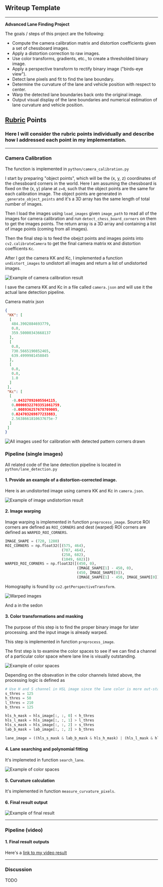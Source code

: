 ## Writeup Template

---

**Advanced Lane Finding Project**

The goals / steps of this project are the following:

* Compute the camera calibration matrix and distortion coefficients given a set of chessboard images.
* Apply a distortion correction to raw images.
* Use color transforms, gradients, etc., to create a thresholded binary image.
* Apply a perspective transform to rectify binary image ("birds-eye view").
* Detect lane pixels and fit to find the lane boundary.
* Determine the curvature of the lane and vehicle position with respect to center.
* Warp the detected lane boundaries back onto the original image.
* Output visual display of the lane boundaries and numerical estimation of lane curvature and vehicle position.
## [Rubric](https://review.udacity.com/#!/rubrics/571/view) Points

### Here I will consider the rubric points individually and describe how I addressed each point in my implementation.

---

### Camera Calibration

The function is implemented in `python/camera_calibration.py`

I start by preparing "object points", which will be the (x, y, z) coordinates of the chessboard corners in the world. Here I am assuming the chessboard is fixed on the (x, y) plane at `z=0`, such that the object points are the same for each calibration image. The object points are generated in `_generate_object_points` and it's a 3D array has the same length of total number of images.

Then I load the images using `load_images` given `image_path` to read all of the images for camera calibration and run `detect_chess_board_corners` on them to get the images points. The return array is a 3D array and containing a list of image points (coming from all images).

Then the final step is to feed the obejct points and images points into `cv2.calibrateCamera` to get the final camera matrix `KK` and distortion coefficents `Kc`.

After I got the camera KK and Kc, I implemented a function `undistort_images` to undistort all images and return a list of undistorted images.

![Example of camera calibration result](https://github.com/kunlin596/CarND-Data/blob/master/P2-advanced-lane-lines/outputs/camera_calibration_example.jpg)

I save the camera KK and Kc in a file called `camera.json` and will use it the actual lane detection pipeline.

Camera matrix json
```json
{
 "KK": [
  [
   484.3902884693779,
   0.0,
   359.50000343668137
  ],
  [
   0.0,
   730.5665190852465,
   639.4999981458845
  ],
  [
   0.0,
   0.0,
   1.0
  ]
 ],
 "Kc": [
  [
   -0.04327892605564115,
   0.00008322703351661759,
   -0.008936257678709005,
   0.024703269877233883,
   2.5638661810637675e-7
  ]
 ]
}
```

![All images used for calibration with detected pattern corners drawn](https://github.com/kunlin596/CarND-Data/blob/master/P2-advanced-lane-lines/outputs/undistort_images_with_detected_corners.png)


### Pipeline (single images)

All related code of the lane detection pipeline is located in `python/lane_detection.py`

#### 1. Provide an example of a distortion-corrected image.

Here is an undistorted image using camera KK and Kc in `camera.json`.

![Example of image undistortion result](https://github.com/kunlin596/CarND-Data/blob/master/P2-advanced-lane-lines/outputs/camera_calibration_example_2.jpg)


#### 2. Image warping

Image warping is implemented in function `preprocess_image`. Source ROI corners are defined as `ROI_CORNERS` and dest (warped) ROI corners are defined as `WARPED_ROI_CORNERS`.

```py
IMAGE_SHAPE = (720, 1280)
ROI_CORNERS = np.float32([(575, 464),
                          (707, 464),
                          (258, 682),
                          (1049, 682)])
WARPED_ROI_CORNERS = np.float32([(450, 0),
                                 (IMAGE_SHAPE[1] - 450, 0),
                                 (450, IMAGE_SHAPE[0]),
                                 (IMAGE_SHAPE[1] - 450, IMAGE_SHAPE[0])])
```

Homography is found by `cv2.getPerspectiveTransform`.

![Warped images](https://github.com/kunlin596/CarND-Data/blob/master/P2-advanced-lane-lines/outputs/straight_lines1_edge_images.jpg)

And a in the sedon

#### 3. Color transformations and masking
The purpose of this step is to find the proper binary image for later processing. and the input image is already warped.

This step is implemented in function `preprocess_image`.

The first step is to examine the color spaces to see if we can find a channel of a particular color space where lane line is visually outstanding.

![Example of color spaces](https://github.com/kunlin596/CarND-Data/blob/master/P2-advanced-lane-lines/outputs/straight_lines1_color_transform_comparison.jpg)

Depending on the obsevation in the color channels listed above, the processing logic is defined as

```py
# Use H and S channel in HSL image since the lane color is more out-standing than others
s_thres = 125
h_thres = 50
l_thres = 210
b_thres = 125

hls_h_mask = hls_image[:, :, 0] < h_thres
hls_l_mask = hls_image[:, :, 1] > l_thres
hls_s_mask = hls_image[:, :, 2] > s_thres
lab_b_mask = lab_image[:, :, 2] > b_thres

lane_image = ((hls_s_mask & lab_b_mask & hls_h_mask) | (hls_l_mask & hls_h_mask)).astype(np.uint8) * 255
```

#### 4. Lane searching and polynomial fitting

It's implemeted in function `search_lane`.

![Example of color spaces](https://github.com/kunlin596/CarND-Data/blob/master/P2-advanced-lane-lines/outputs/straight_lines1_lane_searching.jpg)

#### 5. Curvature calculation

It's implemented in function `measure_curvature_pixels`.

#### 6. Final result output

![Example of final result](https://github.com/kunlin596/CarND-Data/blob/master/P2-advanced-lane-lines/outputs/straight_lines1_result.jpg)

---

### Pipeline (video)

#### 1. Final result outputs

Here's a [link to my video result](https://github.com/kunlin596/CarND-Data/blob/master/P2-advanced-lane-lines/outputs/project_video.mp4)

---

### Discussion

TODO